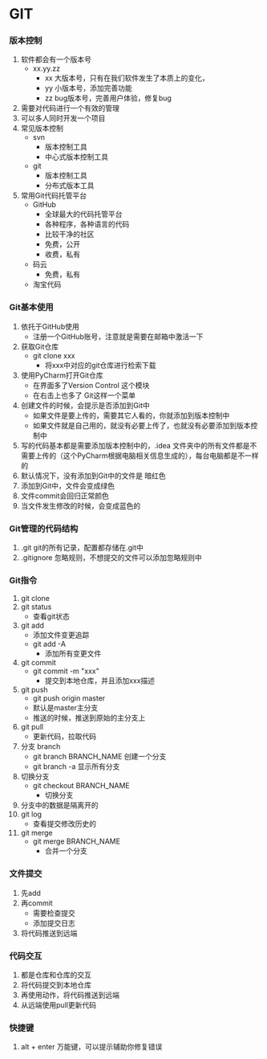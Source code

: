 # GIT

### 版本控制

1. 软件都会有一个版本号
   - xx.yy.zz
     - xx 大版本号，只有在我们软件发生了本质上的变化，
     - yy  小版本号，添加完善功能
     - zz  bug版本号，完善用户体验，修复bug
2. 需要对代码进行一个有效的管理
3. 可以多人同时开发一个项目
4. 常见版本控制
   - svn 
     - 版本控制工具
     - 中心式版本控制工具
   - git
     - 版本控制工具
     - 分布式版本工具
5. 常用Git代码托管平台
   - GitHub
     - 全球最大的代码托管平台
     - 各种程序，各种语言的代码
     - 比较干净的社区
     - 免费，公开
     - 收费，私有
   - 码云
     - 免费，私有
   - 淘宝代码






### Git基本使用

1. 依托于GitHub使用
   - 注册一个GitHub账号，注意就是需要在邮箱中激活一下
2. 获取Git仓库
   - git clone xxx
     - 将xxx中对应的git仓库进行检索下载
3. 使用PyCharm打开Git仓库
   - 在界面多了Version Control 这个模块
   - 在右击上也多了 Git这样一个菜单
4. 创建文件的时候，会提示是否添加到Git中
   - 如果文件是要上传的，需要其它人看的，你就添加到版本控制中
   - 如果文件就是自己用的，就没有必要上传了，也就没有必要添加到版本控制中
5. 写的代码基本都是需要添加版本控制中的，.idea 文件夹中的所有文件都是不需要上传的（这个PyCharm根据电脑相关信息生成的），每台电脑都是不一样的
6. 默认情况下，没有添加到Git中的文件是  暗红色
7. 添加到Git中，文件会变成绿色
8. 文件commit会回归正常颜色 
9. 当文件发生修改的时候，会变成蓝色的



### Git管理的代码结构

1. .git git的所有记录，配置都存储在.git中
2. .gitignore 忽略规则，不想提交的文件可以添加忽略规则中



### Git指令

1. git clone
2. git status
   - 查看git状态
3. git add 
   - 添加文件变更追踪
   - git add -A 
     - 添加所有变更文件
4. git commit
   - git commit -m "xxx"
     - 提交到本地仓库，并且添加xxx描述
5. git push
   - git push origin master
   - 默认是master主分支
   - 推送的时候，推送到原始的主分支上
6. git pull
   - 更新代码，拉取代码
7. 分支 branch
   - git branch  BRANCH_NAME 创建一个分支
   - git branch -a 显示所有分支
8. 切换分支
   - git checkout BRANCH_NAME
     - 切换分支
9. 分支中的数据是隔离开的
10. git log
    - 查看提交修改历史的
11. git merge 
    - git merge BRANCH_NAME
      - 合并一个分支





### 文件提交

1. 先add
2. 再commit
   - 需要检查提交
   - 添加提交日志
3. 将代码推送到远端





### 代码交互

1. 都是仓库和仓库的交互
2. 将代码提交到本地仓库
3. 再使用动作，将代码推送到远端
4. 从远端使用pull更新代码



### 快捷键

1. alt + enter 万能键，可以提示辅助你修复错误






